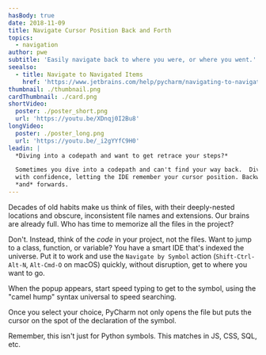 ```yaml
---
hasBody: true
date: 2018-11-09
title: Navigate Cursor Position Back and Forth
topics:
  - navigation
author: pwe
subtitle: 'Easily navigate back to where you were, or where you went.'
seealso:
  - title: Navigate to Navigated Items
    href: 'https://www.jetbrains.com/help/pycharm/navigating-to-navigated-items.html'
thumbnail: ./thumbnail.png
cardThumbnail: ./card.png
shortVideo:
  poster: ./poster_short.png
  url: 'https://youtu.be/XDnqj0I2Bu8'
longVideo:
  poster: ./poster_long.png
  url: 'https://youtu.be/_i2gYYfC9H0'
leadin: |
  *Diving into a codepath and want to get retrace your steps?*

  Sometimes you dive into a codepath and can't find your way back.  Dive 
  with confidence, letting the IDE remember your cursor position. Backwards 
  *and* forwards.
---
```


Decades of old habits make us think of files, with their deeply-nested
locations and obscure, inconsistent file names and extensions. Our brains
are already full. Who has time to memorize all the files in the project?

Don't. Instead, think of the _code_ in your project, not the files.
Want to jump to a class, function, or variable? You have a smart IDE
that's indexed the universe. Put it to work and use the
`Navigate by Symbol` action (`Shift-Ctrl-Alt-N`, `Alt-Cmd-O` on
macOS) quickly, without disruption, get to where you want to go.

When the popup appears, start speed typing to get to the symbol, using
the "camel hump" syntax universal to speed searching.

Once you select your choice, PyCharm not only opens the file but
puts the cursor on the spot of the declaration of the symbol.

Remember, this isn't just for Python symbols. This matches in JS, CSS,
SQL, etc.

